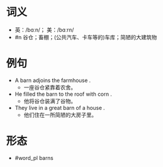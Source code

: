 # 词义
- 英：/bɑːn/； 美：/bɑːrn/
- #n 谷仓；畜棚；(公共汽车、卡车等的)车库；简陋的大建筑物
# 例句
- A barn adjoins the farmhouse .
	- 一座谷仓紧靠着农舍。
- He filled the barn to the roof with corn .
	- 他将谷仓装满了谷物。
- They live in a great barn of a house .
	- 他们住在一所简陋的大房子里。
# 形态
- #word_pl barns
